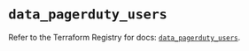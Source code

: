# `data_pagerduty_users`

Refer to the Terraform Registry for docs: [`data_pagerduty_users`](https://registry.terraform.io/providers/pagerduty/pagerduty/3.19.2/docs/data-sources/users).
